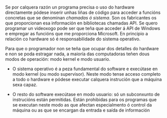 Se por calquera razón un programa precisa o uso do hardware directamente
pódese inserir unhas liñas de código para acceder a funcións concretas
que se denominan *chamadas ó sistema*. Son os fabricantes os que
proporcionan esa información en bibliotecas chamadas API. Se quero
programar un videoxogo pode ser que teña que acceder á API de Windows e
empregar as funcións que me proporciona Microsoft. En principio a
relación co hardware só é responsabilidade do sistema operativo.

Para que o programador non se teña que ocupar dos detalles do hardware e
non se poda estragar nada, a maioría das computadoras teñen dous modos
de operación: modo kernel e modo usuario.

-   O sistema operativo é a peza fundamental do software e execútase en
    modo kernel (ou modo supervisor). Neste modo tense acceso completo a
    todo o hardware e pódese executar calquera instrución que a máquina
    sexa capaz.

-   O resto do software execútase en modo usuario: só un subconxunto de
    instrucións están permitidas. Están prohibidas para os programas que
    se executan neste modo as que afectan especialmento ó control da
    máquina ou as que se encargan da entrada e saída de información


